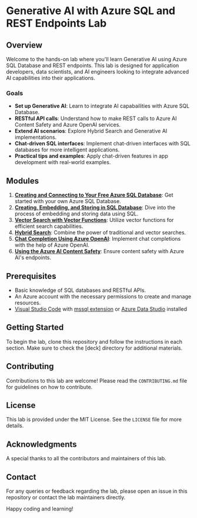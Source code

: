 # Generative AI with Azure SQL and REST Endpoints Lab

## Overview
Welcome to the hands-on lab where you'll learn Generative AI using Azure SQL Database and REST endpoints. This lab is designed for application developers, data scientists, and AI engineers looking to integrate advanced AI capabilities into their applications.

### Goals
- **Set up Generative AI**: Learn to integrate AI capabailities with Azure SQL Database.
- **RESTful API calls**: Understand how to make REST calls to Azure AI Content Safety and Azure OpenAI services.
- **Extend AI scenarios**: Explore Hybrid Search and Generative AI implementations.
- **Chat-driven SQL interfaces**: Implement chat-driven interfaces with SQL databases for more intelligent applications.
- **Practical tips and examples**: Apply chat-driven features in app development with real-world examples.

## Modules
1. **[Creating and Connecting to Your Free Azure SQL Database](./docs/1-create-azure-SQL-database.md)**: Get started with your own Azure SQL Database.
2. **[Creating, Embedding, and Storing in SQL Database](./docs/2-creating-embedding-and-storing-in-SQL-database.md)**: Dive into the process of embedding and storing data using SQL.
3. **[Vector Search with Vector Functions](./docs/3-vector-search-with-vector-functions.md)**: Utilize vector functions for efficient search capabilities.
4. **[Hybrid Search](./docs/4-hybrid-search.md)**: Combine the power of traditional and vector searches.
5. **[Chat Completion Using Azure OpenAI](./docs/5-chat-completion-using-azure-openai.md)**: Implement chat completions with the help of Azure OpenAI.
6. **[Using the Azure AI Content Safety](./docs/6-content-safety.md)**: Ensure content safety with Azure AI's endpoints.

## Prerequisites
- Basic knowledge of SQL databases and RESTful APIs.
- An Azure account with the necessary permissions to create and manage resources.
- [Visual Studio Code](https://code.visualstudio.com/learntocode?) with [mssql extension](https://learn.microsoft.com/en-us/sql/tools/visual-studio-code/sql-server-develop-use-vscode?view=sql-server-ver16) or [Azure Data Studio](https://learn.microsoft.com/en-us/azure-data-studio/download-azure-data-studio) installed

## Getting Started
To begin the lab, clone this repository and follow the instructions in each section. Make sure to check the [deck] directory for additional materials.

## Contributing
Contributions to this lab are welcome! Please read the `CONTRIBUTING.md` file for guidelines on how to contribute.

## License
This lab is provided under the MIT License. See the `LICENSE` file for more details.

## Acknowledgments
A special thanks to all the contributors and maintainers of this lab. 

## Contact
For any queries or feedback regarding the lab, please open an issue in this repository or contact the lab maintainers directly.

Happy coding and learning!
